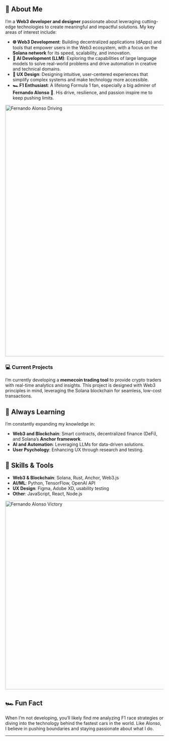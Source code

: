 ## 🚀 About Me
I’m a **Web3 developer and designer** passionate about leveraging cutting-edge technologies to create meaningful and impactful solutions. My key areas of interest include:
- **🌐 Web3 Development**: Building decentralized applications (dApps) and tools that empower users in the Web3 ecosystem, with a focus on the **Solana network** for its speed, scalability, and innovation.
- **🧠 AI Development (LLM)**: Exploring the capabilities of large language models to solve real-world problems and drive automation in creative and technical domains.
- **🎨 UX Design**: Designing intuitive, user-centered experiences that simplify complex systems and make technology more accessible.
- **🏎️ F1 Enthusiast**: A lifelong Formula 1 fan, especially a big admirer of **Fernando Alonso** 🐐. His drive, resilience, and passion inspire me to keep pushing limits.

<img src="https://media1.giphy.com/media/v1.Y2lkPTc5MGI3NjExdW5seG1lcjVvZmhkbm1oZWJ1aDUxMWk3cDBkZ25pYTIzZ2x3dzZuOCZlcD12MV9pbnRlcm5hbF9naWZfYnlfaWQmY3Q9Zw/8F94ADlcSJIvw86evZ/giphy.gif" width="800" alt="Fernando Alonso Driving" />

### 💻 Current Projects
I’m currently developing a **memecoin trading tool** to provide crypto traders with real-time analytics and insights. This project is designed with Web3 principles in mind, leveraging the Solana blockchain for seamless, low-cost transactions.

## 🌱 Always Learning
I’m constantly expanding my knowledge in:
- **Web3 and Blockchain**: Smart contracts, decentralized finance (DeFi), and Solana’s **Anchor framework**.
- **AI and Automation**: Leveraging LLMs for data-driven solutions.
- **User Psychology**: Enhancing UX through research and testing.

## 🔧 Skills & Tools
- **Web3 & Blockchain**: Solana, Rust, Anchor, Web3.js
- **AI/ML**: Python, TensorFlow, OpenAI API
- **UX Design**: Figma, Adobe XD, usability testing
- **Other**: JavaScript, React, Node.js

<img src="https://media4.giphy.com/media/v1.Y2lkPTc5MGI3NjExMXEydWhheWlldXdhZXp0NzRxcXFiYXZ2cm92N3RsZnpseWE1bngzNCZlcD12MV9pbnRlcm5hbF9naWZfYnlfaWQmY3Q9Zw/HuVZ5YS2BTQl0uzZ4l/giphy.gif" width="600" alt="Fernando Alonso Victory" />

## 🏎️ Fun Fact
When I’m not developing, you’ll likely find me analyzing F1 race strategies or diving into the technology behind the fastest cars in the world. Like Alonso, I believe in pushing boundaries and staying passionate about what I do.

---

